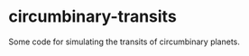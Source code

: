 # circumbinary-transits
Some code for simulating the transits of circumbinary planets. 
<!-- 
To do: 
write documentation for 



 -->